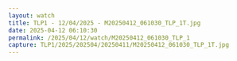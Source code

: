 ```yaml
---
layout: watch
title: TLP1 - 12/04/2025 - M20250412_061030_TLP_1T.jpg
date: 2025-04-12 06:10:30
permalink: /2025/04/12/watch/M20250412_061030_TLP_1
capture: TLP1/2025/202504/20250411/M20250412_061030_TLP_1T.jpg
---
```

